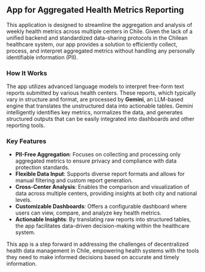 ## **App for Aggregated Health Metrics Reporting**

This application is designed to streamline the aggregation and analysis of weekly health metrics across multiple centers in Chile. Given the lack of a unified backend and standardized data-sharing protocols in the Chilean healthcare system, our app provides a solution to efficiently collect, process, and interpret aggregated metrics without handling any personally identifiable information (PII).

### **How It Works**

The app utilizes advanced language models to interpret free-form text reports submitted by various health centers. These reports, which typically vary in structure and format, are processed by **Gemini**, an LLM-based engine that translates the unstructured data into actionable tables. Gemini intelligently identifies key metrics, normalizes the data, and generates structured outputs that can be easily integrated into dashboards and other reporting tools.

### **Key Features**

- **PII-Free Aggregation**: Focuses on collecting and processing only aggregated metrics to ensure privacy and compliance with data protection standards.
- **Flexible Data Input**: Supports diverse report formats and allows for manual filtering and custom report generation.
- **Cross-Center Analysis**: Enables the comparison and visualization of data across multiple centers, providing insights at both city and national levels.
- **Customizable Dashboards**: Offers a configurable dashboard where users can view, compare, and analyze key health metrics.
- **Actionable Insights**: By translating raw reports into structured tables, the app facilitates data-driven decision-making within the healthcare system.

This app is a step forward in addressing the challenges of decentralized health data management in Chile, empowering health systems with the tools they need to make informed decisions based on accurate and timely information.
